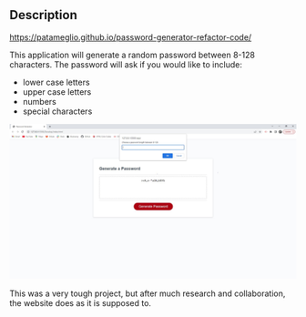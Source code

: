 # <Password-generator-refactor-code>

## Description

https://patameglio.github.io/password-generator-refactor-code/

This application will generate a random password between 8-128 characters.
The password will ask if you would like to include:
- lower case letters
- upper case letters
- numbers
- special characters

![Alt text](Develop/Images/Password%20Generator%20Code.JPG)


This was a very tough project, but after much research and collaboration, the website does as it is supposed to. 

